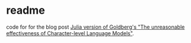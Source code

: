# readme
code for for the blog post [Julia version of Goldberg's "The unreasonable effectiveness of Character-level Language Models"](https://nextjournal.com/a/LVqBD42z25paZXA3F8oHR/edit).
